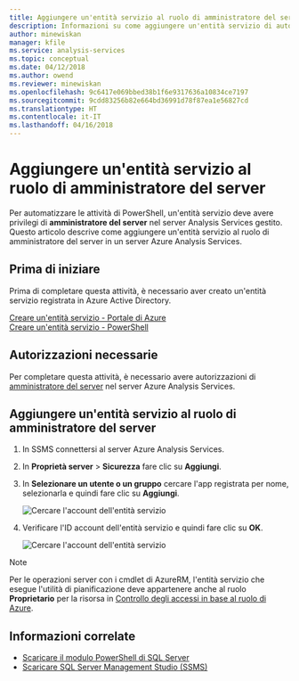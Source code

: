 ```yaml
---
title: Aggiungere un'entità servizio al ruolo di amministratore del server Azure Analysis Services | Microsoft Docs
description: Informazioni su come aggiungere un'entità servizio di automazione al ruolo di amministratore del server
author: minewiskan
manager: kfile
ms.service: analysis-services
ms.topic: conceptual
ms.date: 04/12/2018
ms.author: owend
ms.reviewer: minewiskan
ms.openlocfilehash: 9c6417e069bbed38b1f6e9317636a10834ce7197
ms.sourcegitcommit: 9cdd83256b82e664bd36991d78f87ea1e56827cd
ms.translationtype: HT
ms.contentlocale: it-IT
ms.lasthandoff: 04/16/2018
---
```

# <a name="add-a-service-principle-to-the-server-administrator-role"></a>Aggiungere un'entità servizio al ruolo di amministratore del server 

 Per automatizzare le attività di PowerShell, un'entità servizio deve avere privilegi di **amministratore del server** nel server Analysis Services gestito. Questo articolo descrive come aggiungere un'entità servizio al ruolo di amministratore del server in un server Azure Analysis Services.

## <a name="before-you-begin"></a>Prima di iniziare
Prima di completare questa attività, è necessario aver creato un'entità servizio registrata in Azure Active Directory.

[Creare un'entità servizio - Portale di Azure](../azure-resource-manager/resource-group-create-service-principal-portal.md)   
[Creare un'entità servizio - PowerShell](../azure-resource-manager/resource-group-authenticate-service-principal.md)

## <a name="required-permissions"></a>Autorizzazioni necessarie
Per completare questa attività, è necessario avere autorizzazioni di [amministratore del server](analysis-services-server-admins.md) nel server Azure Analysis Services. 

## <a name="add-service-principle-to-server-administrators-role"></a>Aggiungere un'entità servizio al ruolo di amministratore del server

1. In SSMS connettersi al server Azure Analysis Services.
2. In **Proprietà server** > **Sicurezza** fare clic su **Aggiungi**.
3. In **Selezionare un utente o un gruppo** cercare l'app registrata per nome, selezionarla e quindi fare clic su **Aggiungi**.

    ![Cercare l'account dell'entità servizio](./media/analysis-services-addservprinc-admins/aas-add-sp-ssms-picker.png)

4. Verificare l'ID account dell'entità servizio e quindi fare clic su **OK**.
    
    ![Cercare l'account dell'entità servizio](./media/analysis-services-addservprinc-admins/aas-add-sp-ssms-add.png)


> [!NOTE]
> Per le operazioni server con i cmdlet di AzureRM, l'entità servizio che esegue l'utilità di pianificazione deve appartenere anche al ruolo **Proprietario** per la risorsa in [Controllo degli accessi in base al ruolo di Azure](../role-based-access-control/overview.md). 

## <a name="related-information"></a>Informazioni correlate

* [Scaricare il modulo PowerShell di SQL Server](https://docs.microsoft.com/sql/ssms/download-sql-server-ps-module)   
* [Scaricare SQL Server Management Studio (SSMS)](https://docs.microsoft.com/sql/ssms/download-sql-server-management-studio-ssms)   


